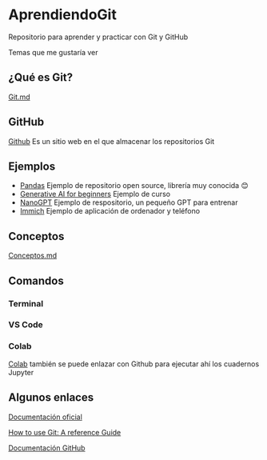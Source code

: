 # AprendiendoGit

Repositorio para aprender y practicar con Git y GitHub

Temas que me gustaría ver

## ¿Qué es Git?

[Git.md](./Docs/Git.md)

## GitHub

[Github](https://github.com) Es un sitio web en el que almacenar los repositorios Git

## Ejemplos

- [Pandas](https://github.com/pandas-dev/pandas) Ejemplo de repositorio open source, librería muy conocida 😊
- [Generative AI for beginners](https://github.com/microsoft/generative-ai-for-beginners) Ejemplo de curso
- [NanoGPT](https://github.com/karpathy/nanoGPT) Ejemplo de respositorio, un pequeño GPT para entrenar
- [Immich](https://github.com/immich-app/immich) Ejemplo de aplicación de ordenador y teléfono

## Conceptos

[Conceptos.md](./Docs/Conceptos.md)

## Comandos

### Terminal

### VS Code

### Colab
[Colab](https://colab.research.google.com/) también se puede enlazar con Github para ejecutar ahí los cuadernos Jupyter


## Algunos enlaces

[Documentación oficial](https://git-scm.com/doc)

[How to use Git: A reference Guide](https://www.digitalocean.com/community/cheatsheets/how-to-use-git-a-reference-guide)

[Documentación GitHub](https://docs.github.com/en/get-started)